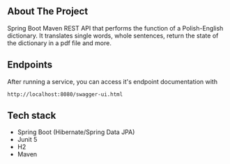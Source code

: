 <!-- ABOUT THE PROJECT -->
## About The Project

Spring Boot Maven REST API that performs the function of a Polish-English dictionary. It translates single words, whole sentences, return the state of the dictionary in a pdf file and more.

## Endpoints
After running a service, you can access it's endpoint documentation with
  ```
  http://localhost:8080/swagger-ui.html
  ```

## Tech stack

* Spring Boot (Hibernate/Spring Data JPA)
* Junit 5
* H2
* Maven
